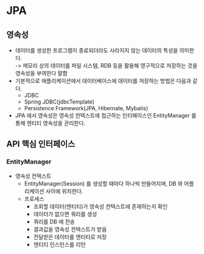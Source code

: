 # JPA

## 영속성

* 데이터를 생성한 프로그램이 종료되더라도 사라지지 않는 데이터의 특성을 의미한다. \
  \-> 메모리 상의 데이터를 파일 시스템, RDB 등을 활용해 영구적으로 저장하는 것을 영속성을 부여한다 말함
* 기본적으로 애플리케이션에서 데이터베이스에 데이터를 저장하는 방법은 다음과 같다.&#x20;
  * JDBC
  * Spring JDBC(jdbcTemplate)
  * Persistence Framework(JPA, Hibernate, Mybatis)
* JPA 에서 영속성은 영속성 컨텍스트에 접근하는 인터페이스인 EntityManager 를 통해 엔티티 영속성을 관리한다.&#x20;

## API 핵심 인터페이스&#x20;

### EntityManager

* 영속성 컨텍스트&#x20;
  * EntityManager(Session) 를 생성할 때마다 하나씩 만들어지며, DB 와 어플리케이션 사이에 위치한다.&#x20;
  * 프로세스&#x20;
    * 조회할 데이터(엔티티)가 영속성 컨텍스트에 존재하는지 확인
    * 데이터가 없으면 쿼리를 생성
    * 쿼리를 DB 에 전송
    * 결과값을 영속성 컨텍스트가 받음
    * 전달받은 데이터를 엔티티로 저장
    * 엔티티 인스턴스를 리턴&#x20;
